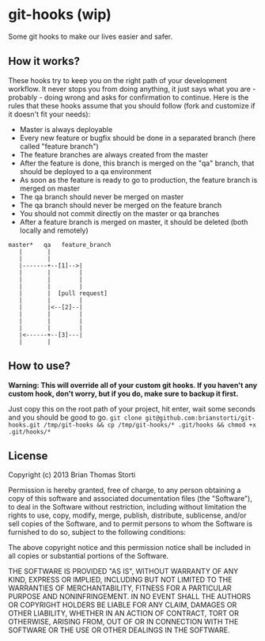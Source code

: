 # git-hooks (wip)

Some git hooks to make our lives easier and safer.

## How it works?

These hooks try to keep you on the right path of your development workflow. 
It never stops you from doing anything, it just says what you are - probably - doing wrong and asks for confirmation to continue.
Here is the rules that these hooks assume that you should follow (fork and customize if it doesn't fit your needs):

* Master is always deployable
* Every new feature or bugfix should be done in a separated branch (here called "feature branch")
* The feature branches are always created from the master
* After the feature is done, this branch is merged on the "qa" branch, that should be deployed to a qa environment
* As soon as the feature is ready to go to production, the feature branch is merged on master
* The qa branch should never be merged on master
* The qa branch should never be merged on the feature branch
* You should not commit directly on the master or qa branches
* After a feature branch is merged on master, it should be deleted (both locally and remotely)

```
master*   qa   feature_branch
   |       |
   |       |
   |-------+--[1]-->|
   |       |        |
   |       |        |
   |       |        |
   |       |  [pull request]
   |       |        |
   |       |<--[2]--|
   |       |        |
   |       |        |
   |       |        |
   |<------+--[3]---|
   |       |
```

## How to use?

**Warning: This will override all of your custom git hooks. If you haven't any custom hook, don't worry, but if you do, make sure to backup it first.**

Just copy this on the root path of your project, hit enter, wait some seconds and you should be good to go.
```git clone git@github.com:brianstorti/git-hooks.git /tmp/git-hooks && cp /tmp/git-hooks/* .git/hooks && chmod +x .git/hooks/*```

## License

Copyright (c) 2013 Brian Thomas Storti

Permission is hereby granted, free of charge, to any person obtaining
a copy of this software and associated documentation files (the
"Software"), to deal in the Software without restriction, including
without limitation the rights to use, copy, modify, merge, publish,
distribute, sublicense, and/or sell copies of the Software, and to
permit persons to whom the Software is furnished to do so, subject to
the following conditions:

The above copyright notice and this permission notice shall be
included in all copies or substantial portions of the Software.

THE SOFTWARE IS PROVIDED "AS IS", WITHOUT WARRANTY OF ANY KIND,
EXPRESS OR IMPLIED, INCLUDING BUT NOT LIMITED TO THE WARRANTIES OF
MERCHANTABILITY, FITNESS FOR A PARTICULAR PURPOSE AND
NONINFRINGEMENT. IN NO EVENT SHALL THE AUTHORS OR COPYRIGHT HOLDERS BE
LIABLE FOR ANY CLAIM, DAMAGES OR OTHER LIABILITY, WHETHER IN AN ACTION
OF CONTRACT, TORT OR OTHERWISE, ARISING FROM, OUT OF OR IN CONNECTION
WITH THE SOFTWARE OR THE USE OR OTHER DEALINGS IN THE SOFTWARE.
